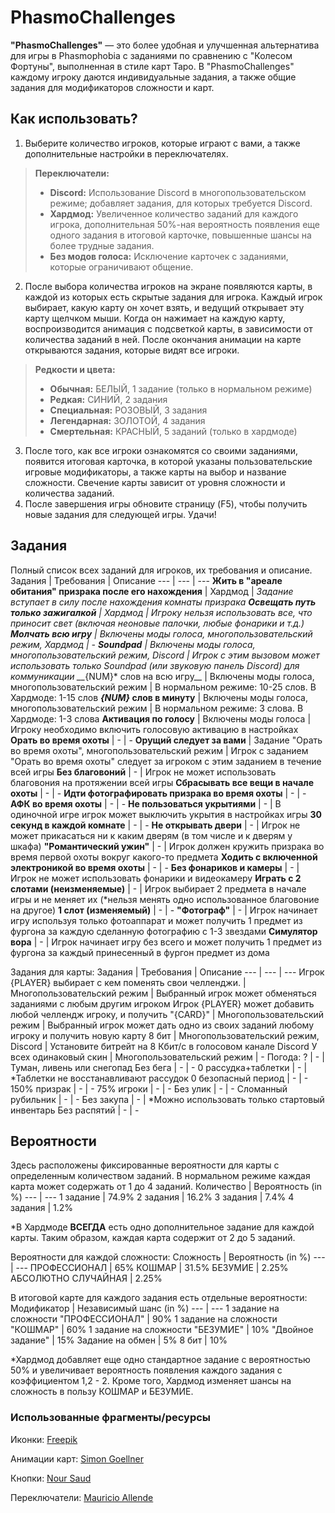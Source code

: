 # PhasmoChallenges
__"PhasmoChallenges"__ — это более удобная и улучшенная альтернатива для игры в Phasmophobia с заданиями по сравнению с "Колесом Фортуны", выполненная в стиле карт Таро. В "PhasmoChallenges" каждому игроку даются индивидуальные задания, а также общие задания для модификаторов сложности и карт.

## Как использовать?
1. Выберите количество игроков, которые играют с вами, а также дополнительные настройки в переключателях. 
> __Переключатели:__
> - __Discord:__ Использование Discord в многопользовательском режиме; добавляет задания, для которых требуется Discord.
> - __Хардмод:__ Увеличенное количество заданий для каждого игрока, дополнительная 50%-ная вероятность появления еще одного задания в итоговой карточке, повышенные шансы на более трудные задания.
> - __Без модов голоса:__ Исключение карточек с заданиями, которые ограничивают общение.
2. После выбора количества игроков на экране появляются карты, в каждой из которых есть скрытые задания для игрока. Каждый игрок выбирает, какую карту он хочет взять, и ведущий открывает эту карту щелчком мыши. Когда он нажимает на каждую карту, воспроизводится анимация с подсветкой карты, в зависимости от количества заданий в ней. После окончания анимации на карте открываются задания, которые видят все игроки.
> __Редкости и цвета:__
> - __Обычная:__ БЕЛЫЙ, 1 заданиe (только в нормальном режиме)
> - __Редкая:__ СИНИЙ, 2 задания
> - __Специальная:__ РОЗОВЫЙ, 3 задания
> - __Легендарная:__ ЗОЛОТОЙ, 4 задания
> - __Смертельная:__ КРАСНЫЙ, 5 заданий (только в хардмоде)
3. После того, как все игроки ознакомятся со своими заданиями, появится итоговая карточка, в которой указаны пользовательские игровые модификаторы, а также карты на выбор и название сложности. Свечение карты зависит от уровня сложности и количества заданий.
4. После завершения игры обновите страницу (F5), чтобы получить новые задания для следующей игры. Удачи!

## Задания
Полный список всех заданий для игроков, их требования и описание.
Задания | Требования | Описание
--- | --- | ---
__Жить в "ареале обитания" призрака после его нахождения__ | Хардмод | *Задание вступает в силу после нахождения комнаты призрака
__Освещать путь только зажигалкой__ | Хардмод | Игроку нельзя использовать все, что приносит свет (включая неоновые палочки, любые фонарики и т.д.)
__Молчать всю игру__ | Включены моды голоса, многопользовательский режим, Хардмод | -
__Soundpad__ | Включены моды голоса, многопользовательский режим, Discord | Игрок с этим вызовом может использовать только Soundpad (или звуковую панель Discord) для коммуникации
__*{NUM}* слов на всю игру__ | Включены моды голоса, многопользовательский режим | В нормальном режиме: 10-25 слов. В Хардмодe: 1-15 слов
__*{NUM}* слов в минуту__ | Включены моды голоса, многопользовательский режим | В нормальном режиме: 3 слова. В Хардмодe: 1-3 слова
__Активация по голосу__ | Включены моды голоса | Игроку необходимо включить голосовую активацию в настройках
__Орать во время охоты__ | - | -
__Орущий следует за вами__ | Задание "Орать во время охоты", многопользовательский режим | Игрок с заданием "Орать во время охоты" следует за игроком с этим заданием в течение всей игры
__Без благовоний__ | - | Игрок не может использовать благовония на протяжении всей игры
__Сбрасывать все вещи в начале охоты__ | - | -
__Идти фотографировать призрака во время охоты__ | - | -
__АФК во время охоты__ | - | -
__Не пользоваться укрытиями__ | - | В одиночной игре игрок может выключить укрытия в настройках игры
__30 секунд в каждой комнате__ | - | -
__Не открывать двери__ | - | Игрок не может прикасаться ни к каким дверям (в том числе и к дверям у шкафа)
__"Романтический ужин"__ | - | Игрок должен кружить призрака во время первой охоты вокруг какого-то предмета
__Ходить с включенной электроникой во время охоты__ | - | -
__Без фонариков и камеры__ | - | Игрок не может использовать фонарики и видеокамеру
__Играть с 2 слотами (неизменяемые)__ | - | Игрок выбирает 2 предмета в начале игры и не меняет их (*нельзя менять одно использованное благовоние на другое)
__1 слот (изменяемый)__ | - | -
__"Фотограф"__ | - | Игрок начинает игру используя только фотоаппарат и может получить 1 предмет из фургона за каждую сделанную фотографию с 1-3 звездами
__Симулятор вора__ | - | Игрок начинает игру без всего и может получить 1 предмет из фургона за каждый принесенный в фургон предмет из дома

Задания для карты:
Задания | Требования | Описание
--- | --- | ---
Игрок {PLAYER} выбирает с кем поменять свои челленджи. | Многопользовательский режим | Выбранный игрок может обменяться заданиями с любым другим игроком
Игрок {PLAYER} может добавить любой челлендж игроку, и получить "{CARD}" | Многопользовательский режим | Выбранный игрок может дать одно из своих заданий любому игроку и получить новую карту
8 бит | Многопользовательский режим, Discord | Установите битрейт на 8 Кбит/с в голосовом канале Discord
У всех одинаковый скин | Многопользовательский режим | -
Погода: ? | - | Туман, ливень или снегопад
Без бега | - | -
0 рассудка+таблетки | - | *Таблетки не восстанавливают рассудок
0 безопасный период | - | -
150% призрак | - | -
75% игроки | - | -
Без улик | - | -
Сломанный рубильник | - | -
Без закупа | - | *Можно использовать только стартовый инвентарь
Без распятий | - | -

## Вероятности
Здесь расположены фиксированные вероятности для карты с определенным количеством заданий. В нормальном режиме каждая карта может содержать от 1 до 4 заданий.
Количество | Вероятность (in %)
--- | ---
1 задание | 74.9%
2 задания | 16.2%
3 задания | 7.4%
4 задания | 1.2%

*В Хардмоде __ВСЕГДА__ есть одно дополнительное задание для каждой карты. Таким образом, каждая карта содержит от 2 до 5 заданий.

Вероятности для каждой сложности:
Сложность | Вероятность (in %)
--- | ---
ПРОФЕССИОНАЛ | 65%
КОШМАР | 31.5%
БЕЗУМИЕ | 2.25%
АБСОЛЮТНО СЛУЧАЙНАЯ | 2.25%

В итоговой карте для каждого задания есть отдельные вероятности:
Модификатор | Независимый шанс (in %)
--- | ---
1 задание на сложности "ПРОФЕССИОНАЛ" | 90%
1 задание на сложности "КОШМАР" | 60%
1 задание на сложности "БЕЗУМИЕ" | 10%
"Двойное задание" | 15%
Задание на обмен | 5%
8 бит | 10%

*Хардмод добавляет еще одно стандартное задание с вероятностью 50% и увеличивает вероятность появления каждого задания с коэффициентом 1,2 - 2. Кроме того, Хардмод изменяет шансы на сложность в пользу КОШМАР и БЕЗУМИЕ.

### Использованные фрагменты/ресурсы
Иконки: [Freepik](https://www.flaticon.com/authors/freepik)

Анимации карт: [Simon Goellner](https://codepen.io/simeydotme/pen/PrQKgo)

Кнопки: [Nour Saud](https://codepen.io/nourabusoud/pen/ypZzMM)

Переключатели: [Mauricio Allende](https://codepen.io/mallendeo/pen/QWKrEL)
